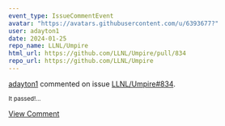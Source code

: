 ```yaml
---
event_type: IssueCommentEvent
avatar: "https://avatars.githubusercontent.com/u/6393677?"
user: adayton1
date: 2024-01-25
repo_name: LLNL/Umpire
html_url: https://github.com/LLNL/Umpire/pull/834
repo_url: https://github.com/LLNL/Umpire
---
```


<a href='https://github.com/adayton1' target='_blank'>adayton1</a> commented on issue <a href='https://github.com/LLNL/Umpire/pull/834' target='_blank'>LLNL/Umpire#834</a>.

<small>It passed!...</small>

<a href='https://github.com/LLNL/Umpire/pull/834' target='_blank'>View Comment</a>